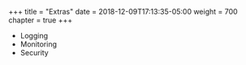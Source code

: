+++
title = "Extras"
date = 2018-12-09T17:13:35-05:00
weight = 700
chapter = true
+++

* Logging
* Monitoring
* Security
